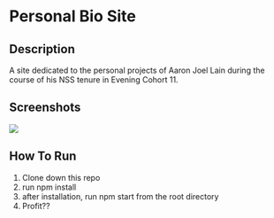 # Personal Bio Site
## Description
A site dedicated to the personal projects of Aaron Joel Lain during the course of his NSS tenure in Evening Cohort 11. 
## Screenshots
![](https://i.ibb.co/rxjZxvW/Screen-Shot-2020-03-22-at-18-57-27.png)
## How To Run
1. Clone down this repo
1. run npm install
1. after installation, run npm start from the root directory
1. Profit??
